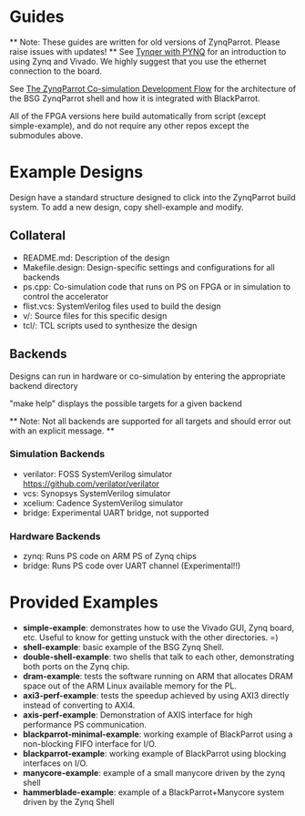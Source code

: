 
# Guides
** Note: These guides are written for old versions of ZynqParrot. Please raise issues with updates! **
See [Tynqer with PYNQ](https://docs.google.com/document/d/1U9XIxLkjbI1vQR5hxjk8SzqqQ3sM2hCMUXfoK3tGwBU/edit#heading=h.souq55b38m0y) for an introduction to using Zynq and Vivado. We highly suggest that you use the ethernet connection to the board.

See [The ZynqParrot Co-simulation Development Flow](https://docs.google.com/document/d/1mBLb9BgQSIv25p59MPj0a4c-TfvwlfqXeuFlZFBVzAY/edit) for the architecture of the BSG ZynqParrot shell and how it is integrated with BlackParrot.

All of the FPGA versions here build automatically from script (except simple-example), and do not require any other repos except the submodules above.

# Example Designs

Design have a standard structure designed to click into the ZynqParrot build system. To add a new design, copy shell-example and modify.

## Collateral

- README.md: Description of the design
- Makefile.design: Design-specific settings and configurations for all backends
- ps.cpp: Co-simulation code that runs on PS on FPGA or in simulation to control the accelerator
- flist.vcs: SystemVerilog files used to build the design
- v/: Source files for this specific design
- tcl/: TCL scripts used to synthesize the design

## Backends

Designs can run in hardware or co-simulation by entering the appropriate backend directory

"make help" displays the possible targets for a given backend

** Note: Not all backends are supported for all targets and should error out with an explicit message. **

### Simulation Backends

- verilator: FOSS SystemVerilog simulator https://github.com/verilator/verilator
- vcs: Synopsys SystemVerilog simulator
- xcelium: Cadence SystemVerilog simulator
- bridge: Experimental UART bridge, not supported

### Hardware Backends

- zynq: Runs PS code on ARM PS of Zynq chips
- bridge: Runs PS code over UART channel (Experimental!!)

# Provided Examples

- **simple-example**: demonstrates how to use the Vivado GUI, Zynq board, etc. Useful to know for getting unstuck with the other directories. =)
- **shell-example**: basic example of the BSG Zynq Shell.
- **double-shell-example**: two shells that talk to each other, demonstrating both ports on the Zynq chip.
- **dram-example**: tests the software running on ARM that allocates DRAM space out of the ARM Linux available memory for the PL.
- **axi3-perf-example**: tests the speedup achieved by using AXI3 directly instead of converting to AXI4.
- **axis-perf-example**: Demonstration of AXIS interface for high performance PS communication.
- **blackparrot-minimal-example**: working example of BlackParrot using a non-blocking FIFO interface for I/O.
- **blackparrot-example**: working example of BlackParrot using blocking interfaces on I/O.
- **manycore-example**: example of a small manycore driven by the zynq shell
- **hammerblade-example**: example of a BlackParrot+Manycore system driven by the Zynq Shell

